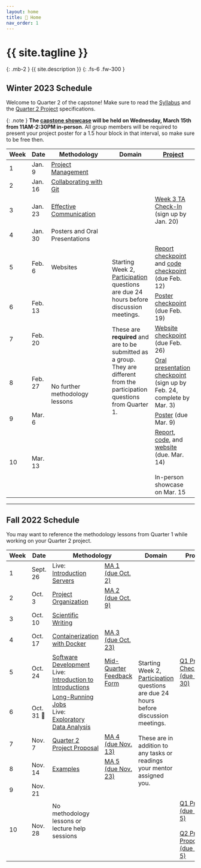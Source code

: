 ```yaml
---
layout: home
title: 🏡 Home 
nav_order: 1
---
```


# {{ site.tagline }}
{: .mb-2 }
{{ site.description }}
{: .fs-6 .fw-300 }

## Winter 2023 Schedule

Welcome to Quarter 2 of the capstone! Make sure to read the [Syllabus](syllabus#quarter-2-dsc-180b-winter-2023) and the [Quarter 2 Project](assignments/projects/q2) specifications.

{: .note }
**The [capstone showcase](https://dsc-capstone.github.io/showcase) will be held on Wednesday, March 15th from 11AM-2:30PM in-person**. All group members will be required to present your project poster for a 1.5 hour block in that interval, so make sure to be free then.

<table>
    <colgroup>
        <col style="width: 1%" />
        <col style="width: 1%" />
        <col style="width: 48%" />
        <col style="width: 25%" />
        <col style="width: 25%" />
    </colgroup>
    <thead class="header">
        <tr>
            <th>Week</th>
            <th>Date</th>
            <th>Methodology</th>
            <th>Domain</th>
            <th><a href="assignments/projects/q2">Project</a></th>
        </tr>
    </thead>
    <tbody>
        <tr>
            <td>1</td>
            <td>Jan. 9</td>
            <td><a href='lessons/q2/01'>Project Management</a></td>
            <td></td>
            <td></td>
        </tr>
        <tr>
            <td>2</td>
            <td>Jan. 16</td>
            <td><a href='lessons/q2/02'>Collaborating with Git</a></td>
            <td rowspan=9>Starting Week 2, <a href="assignments/participation/q2">Participation</a> questions are due 24 hours before discussion meetings.<br><br>These are <b>required</b> and are to be submitted as a group. They are different from the participation questions from Quarter 1.</td>
            <td></td>
        </tr>
        <tr>
            <td>3</td>
            <td>Jan. 23</td>
            <td><a href='lessons/q2/03'>Effective Communication</a></td>
            <td><a href="assignments/projects/q2-checkin">Week 3 TA Check-In</a> (sign up by Jan. 20)</td>
        </tr>
        <tr>
            <td>4</td>
            <td>Jan. 30</td>
            <td>Posters and Oral Presentations</td>
            <td></td>
        </tr>
        <tr>
            <td>5</td>
            <td>Feb. 6</td>
            <td>Websites</td>
            <td><a href="assignments/projects/q2#report">Report checkpoint</a> and <a href="assignments/projects/q2#code-artifact">code checkpoint</a> (due Feb. 12)</td>
        </tr>
        <tr>
            <td>6</td>
            <td>Feb. 13</td>
            <td rowspan=5>No further methodology lessons</td>
            <td><a href="assignments/projects/q2#poster-presentation">Poster checkpoint</a> (due Feb. 19)</td>
        </tr>
        <tr>
            <td>7</td>
            <td>Feb. 20</td>
            <td><a href="assignments/projects/q2#website">Website checkpoint</a> (due Feb. 26)</td>
        </tr>
        <tr>
            <td>8</td>
            <td>Feb. 27</td>
            <td><a href="assignments/projects/q2#poster-presentation">Oral presentation checkpoint</a>  (sign up by Feb. 24, complete by Mar. 3)</td>
        </tr>
        <tr>
            <td>9</td>
            <td>Mar. 6</td>
            <td><a href="assignments/projects/q2#poster-presentation">Poster</a> (due Mar. 9)</td>
        </tr>
        <tr>
            <td>10</td>
            <td>Mar. 13</td>
            <td><a href="assignments/projects/q2#report">Report</a>, <a href="assignments/projects/q2#code-artifact">code</a>, and <a href="assignments/projects/q2#website">website</a>  (due. Mar. 14)<br><br>In-person showcase on Mar. 15</td>
        </tr>
    </tbody>
</table>

---

## Fall 2022 Schedule

You may want to reference the methodology lessons from Quarter 1 while working on your Quarter 2 project.

<table>
    <colgroup>
        <col style="width: 1%" />
        <col style="width: 1%" />
        <col style="width: 25%" />
        <col style="width: 23%" />
        <col style="width: 25%" />
        <col style="width: 25%" />
    </colgroup>
    <thead class="header">
        <tr>
            <th>Week</th>
            <th>Date</th>
            <th colspan=2>Methodology</th>
            <th>Domain</th>
            <th>Project</th>
        </tr>
    </thead>
    <tbody>
        <tr>
            <td>1</td>
            <td>Sept. 26</td>
            <td>Live: <a href="lessons/q1/introduction.pdf">Introduction</a><br><a href='lessons/q1/01'>Servers</a></td>
            <td><a href="assignments/methodology/q1/01">MA 1 (due Oct. 2)</a></td>
            <td></td>
            <td></td>
        </tr>
        <tr>
            <td>2</td>
            <td>Oct. 3</td>
            <td><a href='lessons/q1/02'>Project Organization</a></td>
            <td><a href="assignments/methodology/q1/02">MA 2 (due Oct. 9)</a></td>
            <td rowspan=9>Starting Week 2, <a href="assignments/participation/q1">Participation</a> questions are due 24 hours before discussion meetings.<br><br>These are in addition to any tasks or readings your mentor assigned you.</td>
            <td></td>
        </tr>
        <tr>
            <td>3</td>
            <td>Oct. 10</td>
            <td><a href='lessons/q1/03'>Scientific Writing</a></td>
            <td></td>
            <td></td>
        </tr>
        <tr>
            <td>4</td>
            <td>Oct. 17</td>
            <td><a href='lessons/q1/04'>Containerization with Docker</a></td>
            <td><a href="assignments/methodology/q1/03">MA 3 (due Oct. 23)</a></td>
            <td></td>
        </tr>
        <tr>
            <td>5</td>
            <td>Oct. 24</td>
            <td><a href="lessons/q1/05">Software Development</a><br>Live: <a href="lessons/q1/extra/intro-to-intros">Introduction to Introductions</a></td>
            <td><a href="https://docs.google.com/forms/d/e/1FAIpQLSezYYT7SsILoP35veshozMlcM10ZJjopCSltEln7NuEI1Q4bg/viewform">Mid-Quarter Feedback Form</a></td>
            <td><a href="assignments/projects/q1">Q1 Project Checkpoint (due Oct. 30)</a></td>
        </tr>
        <tr>
            <td>6</td>
            <td>Oct. 31 🎃</td>
            <td><a href="lessons/q1/06">Long-Running Jobs</a><br>Live: <a href="lessons/q1/extra/eda">Exploratory Data Analysis</a></td>
            <td></td>
            <td></td>
        </tr>
        <tr>
            <td>7</td>
            <td>Nov. 7</td>
            <td><a href="assignments/projects/q2-proposal">Quarter 2 Project Proposal</a></td>
            <td><a href="assignments/methodology/q1/04">MA 4 (due Nov. 13)</a></td>
            <td></td>
        </tr>
        <tr>
            <td>8</td>
            <td>Nov. 14</td>
            <td><a href="lessons/q1/08">Examples</a></td>
            <td><a href="assignments/methodology/q1/05">MA 5 (due Nov. 23)</a></td>
            <td></td>
        </tr>
        <tr>
            <td>9</td>
            <td>Nov. 21</td>
            <td rowspan=2>No methodology lessons or lecture help sessions</td>
            <td></td>
            <td></td>
        </tr>
        <tr>
            <td>10</td>
            <td>Nov. 28</td>
            <td></td>
            <td><a href="assignments/projects/q1">Q1 Project (due Dec. 5)</a><br><br><a href="assignments/projects/q2-proposal">Q2 Project Proposal (due Dec. 5)</a></td>
        </tr>
    </tbody>
</table>